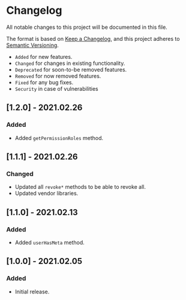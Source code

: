 # Changelog

All notable changes to this project will be documented in this file.

The format is based on [Keep a Changelog](https://keepachangelog.com/en/1.0.0/),
and this project adheres to [Semantic Versioning](https://semver.org/spec/v2.0.0.html).

- `Added` for new features.
- `Changed` for changes in existing functionality.
- `Deprecated` for soon-to-be removed features.
- `Removed` for now removed features.
- `Fixed` for any bug fixes.
- `Security` in case of vulnerabilities

## [1.2.0] - 2021.02.26

### Added

- Added `getPermissionRoles` method.

## [1.1.1] - 2021.02.26

### Changed

- Updated all `revoke*` methods to be able to revoke all.
- Updated vendor libraries.

## [1.1.0] - 2021.02.13

### Added

- Added `userHasMeta` method.

## [1.0.0] - 2021.02.05

### Added

- Initial release.